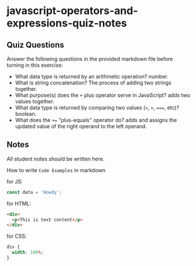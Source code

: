 # javascript-operators-and-expressions-quiz-notes

## Quiz Questions

Answer the following questions in the provided markdown file before turning in this exercise:

- What data type is returned by an arithmetic operation?
  number.
- What is string concatenation?
  The process of adding two strings together.
- What purpose(s) does the `+` plus operator serve in JavaScript?
  adds two values together.
- What data type is returned by comparing two values (`<`, `>`, `===`, etc)?
  boolean.
- What does the `+=` "plus-equals" operator do?
  adds and assigns the updated value of the right operand to the left operand.

## Notes

All student notes should be written here.

How to write `Code Examples` in markdown

for JS:

```javascript
const data = 'Howdy';
```

for HTML:

```html
<div>
  <p>This is text content</p>
</div>
```

for CSS:

```css
div {
  width: 100%;
}
```
